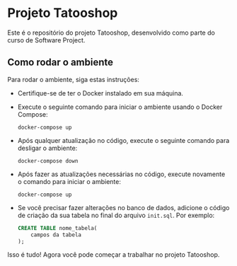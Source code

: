 # Projeto Tatooshop

Este é o repositório do projeto Tatooshop, desenvolvido como parte do curso de Software Project.

## Como rodar o ambiente

Para rodar o ambiente, siga estas instruções:

* Certifique-se de ter o Docker instalado em sua máquina.

* Execute o seguinte comando para iniciar o ambiente usando o Docker Compose:

    ```
    docker-compose up
    ```

* Após qualquer atualização no código, execute o seguinte comando para desligar o ambiente:

    ```
    docker-compose down
    ```

* Após fazer as atualizações necessárias no código, execute novamente o comando para iniciar o ambiente:

    ```
    docker-compose up
    ```

* Se você precisar fazer alterações no banco de dados, adicione o código de criação da sua tabela no final do arquivo `init.sql`. Por exemplo:

    ```sql
    CREATE TABLE nome_tabela(
        campos da tabela
    );
    ```

Isso é tudo! Agora você pode começar a trabalhar no projeto Tatooshop.
